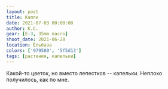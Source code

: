 ```yaml
---
layout: post
title: Капли
date: 2021-07-03 00:00:00
author: К.С.
gear: [E-3, 35mm macro]
shoot_date: 2021-06-28
location: Ёльбаза
colors: ['979580', '5f5d13']
tags: [растения, капельки]
---
```

Какой-то цветок, но вместо лепестков -- капельки. Неплохо получилось, как по мне.

